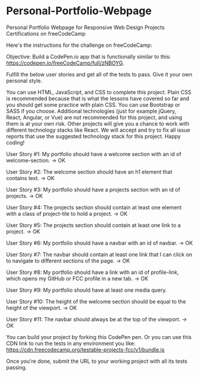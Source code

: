 # Personal-Portfolio-Webpage
 Personal Portfolio Webpage for Responsive Web Design Projects Certifications on freeCodeCamp





Here's the instructions for the challenge on freeCodeCamp:

Objective: Build a CodePen.io app that is functionally similar to this: https://codepen.io/freeCodeCamp/full/zNBOYG.

Fulfill the below user stories and get all of the tests to pass. Give it your own personal style.

You can use HTML, JavaScript, and CSS to complete this project. Plain CSS is recommended because that is what the lessons have covered so far and you should get some practice with plain CSS. You can use Bootstrap or SASS if you choose. Additional technologies (just for example jQuery, React, Angular, or Vue) are not recommended for this project, and using them is at your own risk. Other projects will give you a chance to work with different technology stacks like React. We will accept and try to fix all issue reports that use the suggested technology stack for this project. Happy coding!

User Story #1: My portfolio should have a welcome section with an id of welcome-section.
-> OK

User Story #2: The welcome section should have an h1 element that contains text.
-> OK

User Story #3: My portfolio should have a projects section with an id of projects.
-> OK

User Story #4: The projects section should contain at least one element with a class of project-tile to hold a project.
-> OK

User Story #5: The projects section should contain at least one link to a project.
-> OK

User Story #6: My portfolio should have a navbar with an id of navbar.
-> OK

User Story #7: The navbar should contain at least one link that I can click on to navigate to different sections of the page.
-> OK

User Story #8: My portfolio should have a link with an id of profile-link, which opens my GitHub or FCC profile in a new tab.
-> OK

<!-- CSS  -->
User Story #9: My portfolio should have at least one media query.

User Story #10: The height of the welcome section should be equal to the height of the viewport.
-> OK

User Story #11: The navbar should always be at the top of the viewport.
-> OK

You can build your project by forking this CodePen pen. Or you can use this CDN link to run the tests in any environment you like: https://cdn.freecodecamp.org/testable-projects-fcc/v1/bundle.js

Once you're done, submit the URL to your working project with all its tests passing.
